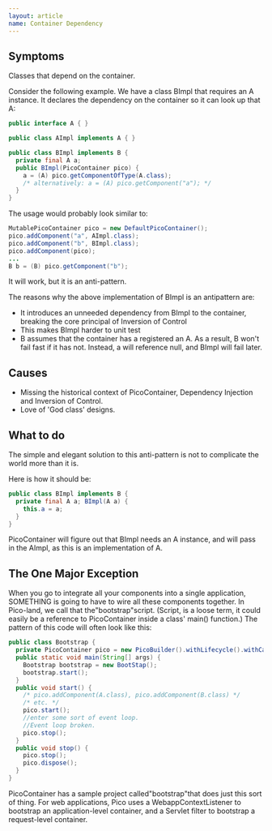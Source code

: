 ```yaml
---
layout: article
name: Container Dependency
---
```


## Symptoms

Classes that depend on the container.

Consider the following example. We have a class BImpl that requires an A instance. It declares the dependency on the container so it can look up that A:

```java
public interface A { } 

public class AImpl implements A { } 

public class BImpl implements B {
  private final A a;
  public BImpl(PicoContainer pico) { 
    a = (A) pico.getComponentOfType(A.class); 
    /* alternatively: a = (A) pico.getComponent("a"); */ 
  } 
}
```

The usage would probably look similar to:

```java
MutablePicoContainer pico = new DefaultPicoContainer();
pico.addComponent("a", AImpl.class);
pico.addComponent("b", BImpl.class);
pico.addComponent(pico); 
... 
B b = (B) pico.getComponent("b");
```

It will work, but it is an anti-pattern.

The reasons why the above implementation of BImpl is an antipattern are:

-   It introduces an unneeded dependency from BImpl to the container, breaking the core principal of Inversion of Control
-   This makes BImpl harder to unit test
-   B assumes that the container has a registered an A. As a result, B won't fail fast if it has not. Instead, a will reference null, and BImpl will fail later.

## Causes

-   Missing the historical context of PicoContainer, Dependency Injection and Inversion of Control.
-   Love of 'God class' designs.

## What to do

The simple and elegant solution to this anti-pattern is not to complicate the world more than it is.

Here is how it should be:

```java
public class BImpl implements B {
  private final A a; BImpl(A a) {
    this.a = a; 
  } 
}
```

PicoContainer will figure out that BImpl needs an A instance, and will pass in the AImpl, as this is an implementation of A.

## The One Major Exception

When you go to integrate all your components into a single application, SOMETHING is going to have to wire all these components together. In Pico-land, we call that the"bootstrap"script. (Script, is a loose term, it could easily be a reference to PicoContainer inside a class' main() function.) The pattern of this code will often look like this:

```java
public class Bootstrap {
  private PicoContainer pico = new PicoBuilder().withLifecycle().withCaching().build();
  public static void main(String[] args) { 
    Bootstrap bootstrap = new BootStap(); 
    bootstrap.start();
  }
  public void start() { 
    /* pico.addComponent(A.class), pico.addComponent(B.class) */ 
    /* etc. */ 
    pico.start(); 
    //enter some sort of event loop. 
    //Event loop broken. 
    pico.stop();
  }
  public void stop() {
    pico.stop();
    pico.dispose(); 
  } 
}
```

PicoContainer has a sample project called"bootstrap"that does just this sort of thing. For web applications, Pico uses a WebappContextListener to bootstrap an application-level container, and a Servlet filter to bootstrap a request-level container.
